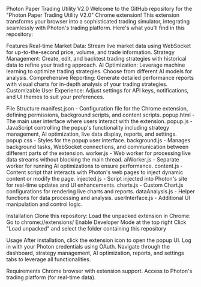 Photon Paper Trading Utility V2.0
Welcome to the GitHub repository for the "Photon Paper Trading Utility V2.0" Chrome extension! This extension transforms your browser into a sophisticated trading simulator, integrating seamlessly with Photon's trading platform. 
Here's what you'll find in this repository:

Features
Real-time Market Data: Stream live market data using WebSocket for up-to-the-second price, volume, and trade information.
Strategy Management: Create, edit, and backtest trading strategies with historical data to refine your trading approach.
AI Optimization: Leverage machine learning to optimize trading strategies. Choose from different AI models for analysis.
Comprehensive Reporting: Generate detailed performance reports with visual charts for in-depth analysis of your trading strategies.
Customizable User Experience: Adjust settings for API keys, notifications, and UI themes to suit your preferences.

File Structure
manifest.json - Configuration file for the Chrome extension, defining permissions, background scripts, and content scripts.
popup.html - The main user interface where users interact with the extension.
popup.js - JavaScript controlling the popup's functionality including strategy management, AI optimization, live data display, reports, and settings.
popup.css - Styles for the popup user interface.
background.js - Manages background tasks, WebSocket connections, and communication between different parts of the extension.
worker.js - Web worker for processing live data streams without blocking the main thread.
aiWorker.js - Separate worker for running AI optimizations to ensure performance.
content.js - Content script that interacts with Photon's web pages to inject dynamic content or modify the page.
injected.js - Script injected into Photon's site for real-time updates and UI enhancements.
charts.js - Custom Chart.js configurations for rendering live charts and reports.
dataAnalysis.js - Helper functions for data processing and analysis.
userInterface.js - Additional UI manipulation and control logic.



Installation
Clone this repository:
Load the unpacked extension in Chrome:
Go to chrome://extensions/
Enable Developer Mode at the top right
Click "Load unpacked" and select the folder containing this repository

Usage
After installation, click the extension icon to open the popup UI.
Log in with your Photon credentials using OAuth.
Navigate through the dashboard, strategy management, AI optimization, reports, and settings tabs to leverage all functionalities.

Requirements
Chrome browser with extension support.
Access to Photon's trading platform (for real-time data).
